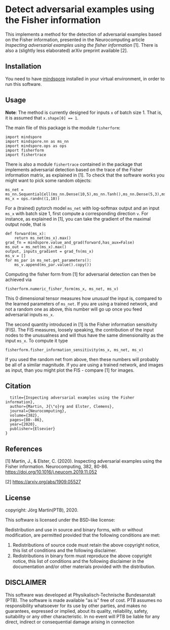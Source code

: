 # Detect adversarial examples using the Fisher information

This implements a method for the detection of adversarial examples based on the Fisher information, presented in the Neurocomputing article *Inspecting adversarial examples using the fisher information* [1]. There is also a (slightly less elaborated) arXiv preprint available [2]. 

## Installation
You need to have [mindspore](https://www.mindspore.cn/install/) installed in your virtual environment, in order to run this software.


## Usage

**Note**: The method is currently designed for inputs `x` of batch size 1. That is, it is assumed that `x.shape[0] == 1`.

The main file of this package is the module `fisherform`:
```
import mindspore 
import mindspore.nn as ms_nn
import mindspore.ops as ops
import fisherform
import fishertrace
```
There is also a module `fishertrace` contained in the package that implements adversarial detection based on the trace of the Fisher information matrix, as explained in [1]. To check that the software works you might want to pick some random objects:
```
ms_net = ms_nn.SequentialCell(ms_nn.Dense(10,5),ms_nn.Tanh(),ms_nn.Dense(5,3),ms_nn.LogSoftmax(axis=1))
ms_x = ops.randn((1,10))

```
For a (trained) pytorch model `ms_net` with log-softmax output and an input `ms_x` with batch size 1, first compute a corresponding direction `v`. For instance, as explained in [1], you can take the gradient of the maximal output node, that is
```
def forward(ms_x):
    return ms_net(ms_x).max()
grad_fn = mindspore.value_and_grad(forward,has_aux=False)
ms_out = ms_net(ms_x).max()
output, inputs_gradient = grad_fn(ms_x)
ms_v = []
for ms_par in ms_net.get_parameters():
    ms_v.append(ms_par.value().copy())
```
Computing the fisher form from [1] for adversarial detection can then be achieved via
```
fisherform.numeric_fisher_form(ms_x, ms_net, ms_v)
```
This 0 dimensional tensor measures how *unusual* the input is, compared to the learned parameters of `ms_net`. If you are using a trained network, and not a random one as above, this number will go up once you feed adversarial inputs `ms_x`. 

The second quantity introduced in [1] is the Fisher information sensitivity (FIS). The FIS measures, loosely speaking, the contribution of the input nodes to the unusualness and will thus have the same dimensionality as the input `ms_x`. To compute it type
```
fisherform.fisher_information_sensitivity(ms_x, ms_net, ms_v) 
```
If you used the random net from above, then these numbers will probably be all of a similar magnitude. If you are using a trained network, and images as input, than you might plot the FIS - compare [1] for images.



## Citation

```@article{martin2020inspecting,
  title={Inspecting adversarial examples using the Fisher information},
  author={Martin, J{\"o}rg and Elster, Clemens},
  journal={Neurocomputing},
  volume={382},
  pages={80--86},
  year={2020},
  publisher={Elsevier}
}
```


## References
[1] Martin, J., & Elster, C. (2020). Inspecting adversarial examples using the Fisher information. Neurocomputing, 382, 80-86. https://doi.org/10.1016/j.neucom.2019.11.052

[2] https://arxiv.org/abs/1909.05527

## License

 copyright: Jörg Martin(PTB), 2020.
 
 This software is licensed under the BSD-like license:

 Redistribution and use in source and binary forms, with or without
 modification, are permitted provided that the following conditions are met:
 
 1. Redistributions of source code must retain the above copyright notice,
    this list of conditions and the following disclaimer.
 2. Redistributions in binary form must reproduce the above copyright
    notice, this list of conditions and the following disclaimer in
    the documentation and/or other materials provided with the distribution.

 ## DISCLAIMER
 
 This software was developed at Physikalisch-Technische Bundesanstalt
 (PTB). The software is made available "as is" free of cost. PTB assumes
 no responsibility whatsoever for its use by other parties, and makes no
 guarantees, expressed or implied, about its quality, reliability, safety,
 suitability or any other characteristic. In no event will PTB be liable
 for any direct, indirect or consequential damage arising in connection
